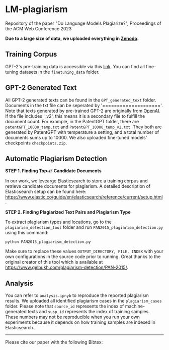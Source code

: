 # LM-plagiarism

Repository of the paper "Do Language Models Plagiarize?", Proceedings of the ACM Web Conference 2023

**Due to a large size of data, we uploaded everything in [Zenodo]().**

## Training Corpus
GPT-2's pre-training data is accessible via this [link](https://skylion007.github.io/OpenWebTextCorpus/). You can find all fine-tuning datasets in the ``finetuning_data`` folder.

## GPT-2 Generated Text
All GPT-2 generated texts can be found in the ``GPT_generated_text`` folder. Documents in the txt file can be seperated by '===================='. Note that texts generated by pre-trained GPT-2 are originally from [OpenAI](https://github.com/openai/gpt-2-output-dataset). If the file includes '_v2', this means it is a secondary file to fulfill the document count. For example, in the PatentGPT folder, there are ``patentGPT_10000_temp.txt`` and ``PatentGPT_10000_temp_v2.txt``. They both are generated by PatentGPT with temperature a setting, and a total number of documents sums up to 10000.  We also uploaded fine-tuned models' checkpoints ``checkpoints.zip``.

## Automatic Plagiarism Detection
**STEP 1. Finding Top-𝑛′ Candidate Documents**

In our work, we levearge Elasticsearch to store a training corpus and retrieve candidate documents for plagiarism. A detailed description of Elasticsearch setup can be found here: <https://www.elastic.co/guide/en/elasticsearch/reference/current/setup.html>.

**STEP 2. Finding Plagiarized Text Pairs and Plagiarism Type**

To extract plagiarism types and locations, go to the ``plagiarism_detection_tool`` folder and run ``PAN2015_plagiarism_detection.py`` using this command:
```
python PAN2015_plagiarism_detection.py
```
Make sure to replace these values ``OUTPUT_DIRECTORY, FILE, INDEX`` with your own configurations in the source code prior to running. Great thanks to the original creator of this tool which is available at <https://www.gelbukh.com/plagiarism-detection/PAN-2015/>.

## Analysis
You can refer to ``analysis.ipnyb`` to reproduce the reported plagiarism results. We uploaded all identified plagiarism cases in the ``plagiarism_cases`` folder. Please note that ``source_id`` represents the index of machine-generated texts and ``susp_id`` represents the index of training samples. These numbers may not be reproducible when you run your own experiments because it depends on how training samples are indexed in Elasticsearch. 

---
Please cite our paper with the following Bibtex:
```

```
